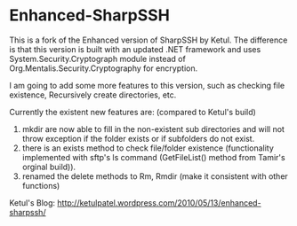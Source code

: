 Enhanced-SharpSSH
=================

This is a fork of the Enhanced version of SharpSSH by Ketul. The difference is that this version is built with an updated .NET framework and uses System.Security.Cryptograph module instead of Org.Mentalis.Security.Cryptography for encryption.

I am going to add some more features to this version, such as checking file existence, Recursively create directories, etc.

Currently the existent new features are: (compared to Ketul's build)

1. mkdir are now able to fill in the non-existent sub directories and will not throw exception if the folder exists or if subfolders do not exist.
2. there is an exists method to check file/folder existence (functionality implemented with sftp's ls command (GetFileList() method from Tamir's orginal build)).
3. renamed the delete methods to Rm, Rmdir (make it consistent with other functions)

Ketul's Blog:
http://ketulpatel.wordpress.com/2010/05/13/enhanced-sharpssh/